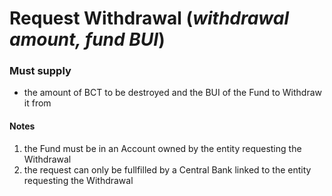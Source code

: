 # Request Withdrawal (*withdrawal amount, fund BUI*)

### Must supply

* the amount of BCT to be destroyed and the BUI of the Fund to Withdraw it from

#### Notes

1. the Fund must be in an Account owned by the entity requesting the Withdrawal
2. the request can only be fullfilled by a Central Bank linked to the entity requesting the Withdrawal